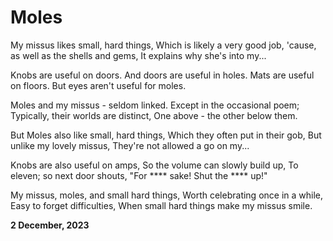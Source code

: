 # Moles

My missus likes small, hard things,
Which is likely a very good job,
'cause, as well as the shells and gems,
It explains why she's into my...

Knobs are useful on doors.
And doors are useful in holes.
Mats are useful on floors.
But eyes aren't useful for moles.

Moles and my missus - seldom linked.
Except in the occasional poem;
Typically, their worlds are distinct,
One above - the other below them.

But Moles also like small, hard things,
Which they often put in their gob,
But unlike my lovely missus,
They're not allowed a go on my...

Knobs are also useful on amps,
So the volume can slowly build up,
To eleven; so next door shouts,
"For **** sake! Shut the **** up!"

My missus, moles, and small hard things,
Worth celebrating once in a while,
Easy to forget difficulties,
When small hard things make my missus smile.

**2 December, 2023**

&nbsp;
